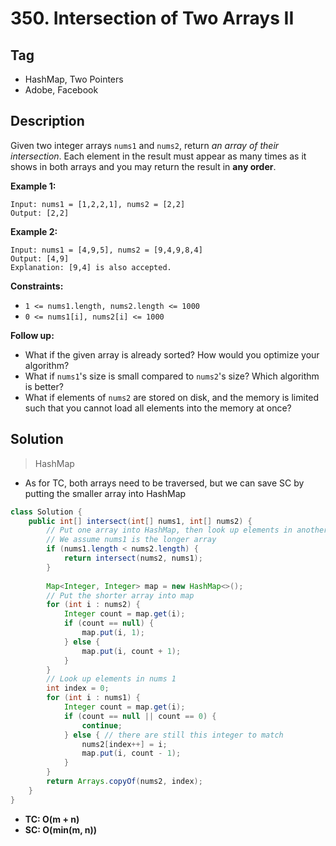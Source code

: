 # 350. Intersection of Two Arrays II

## Tag

- HashMap, Two Pointers
- Adobe, Facebook

## Description 

Given two integer arrays `nums1` and `nums2`, return *an array of their intersection*. Each element in the result must appear as many times as it shows in both arrays and you may return the result in **any order**. 

**Example 1:**

```
Input: nums1 = [1,2,2,1], nums2 = [2,2]
Output: [2,2]
```

**Example 2:**

```
Input: nums1 = [4,9,5], nums2 = [9,4,9,8,4]
Output: [4,9]
Explanation: [9,4] is also accepted.
```

 

**Constraints:**

- `1 <= nums1.length, nums2.length <= 1000`
- `0 <= nums1[i], nums2[i] <= 1000`

**Follow up:**

- What if the given array is already sorted? How would you optimize your algorithm?
- What if `nums1`'s size is small compared to `nums2`'s size? Which algorithm is better?
- What if elements of `nums2` are stored on disk, and the memory is limited such that you cannot load all elements into the memory at once?



## Solution

> HashMap

- As for TC, both arrays need to be traversed, but we can save SC by putting the smaller array into HashMap

```java
class Solution {
    public int[] intersect(int[] nums1, int[] nums2) {
        // Put one array into HashMap, then look up elements in another array in the map
        // We assume nums1 is the longer array
        if (nums1.length < nums2.length) {
            return intersect(nums2, nums1);
        }
        
        Map<Integer, Integer> map = new HashMap<>();
        // Put the shorter array into map
        for (int i : nums2) {
            Integer count = map.get(i);
            if (count == null) {
                map.put(i, 1);
            } else {
                map.put(i, count + 1);
            }
        }
        // Look up elements in nums 1
        int index = 0;
        for (int i : nums1) {
            Integer count = map.get(i);
            if (count == null || count == 0) {
                continue;
            } else { // there are still this integer to match
                nums2[index++] = i;
                map.put(i, count - 1);
            }
        }
        return Arrays.copyOf(nums2, index);
    }
}
```

- **TC: O(m + n)**
- **SC: O(min(m, n))**